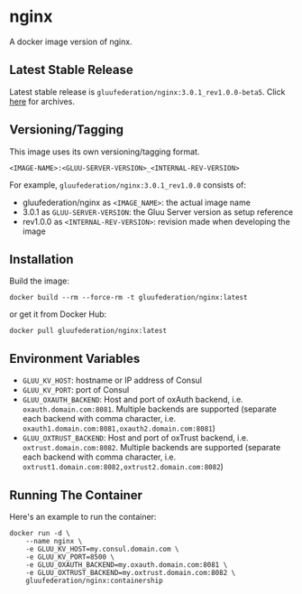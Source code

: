 # nginx

A docker image version of nginx.

## Latest Stable Release

Latest stable release is `gluufederation/nginx:3.0.1_rev1.0.0-beta5`. Click [here](./CHANGES.md) for archives.

## Versioning/Tagging

This image uses its own versioning/tagging format.

    <IMAGE-NAME>:<GLUU-SERVER-VERSION>_<INTERNAL-REV-VERSION>

For example, `gluufederation/nginx:3.0.1_rev1.0.0` consists of:

- gluufederation/nginx as `<IMAGE_NAME>`: the actual image name
- 3.0.1 as `GLUU-SERVER-VERSION`: the Gluu Server version as setup reference
- rev1.0.0 as `<INTERNAL-REV-VERSION>`: revision made when developing the image

## Installation

Build the image:

```
docker build --rm --force-rm -t gluufederation/nginx:latest
```

or get it from Docker Hub:

```
docker pull gluufederation/nginx:latest
```

## Environment Variables

- `GLUU_KV_HOST`: hostname or IP address of Consul
- `GLUU_KV_PORT`: port of Consul
- `GLUU_OXAUTH_BACKEND`: Host and port of oxAuth backend, i.e. `oxauth.domain.com:8081`. Multiple backends are supported (separate each backend with comma character, i.e. `oxauth1.domain.com:8081,oxauth2.domain.com:8081`)
- `GLUU_OXTRUST_BACKEND`: Host and port of oxTrust backend, i.e. `oxtrust.domain.com:8082`. Multiple backends are supported (separate each backend with comma character, i.e. `oxtrust1.domain.com:8082,oxtrust2.domain.com:8082`)

## Running The Container

Here's an example to run the container:

```
docker run -d \
    --name nginx \
    -e GLUU_KV_HOST=my.consul.domain.com \
    -e GLUU_KV_PORT=8500 \
    -e GLUU_OXAUTH_BACKEND=my.oxauth.domain.com:8081 \
    -e GLUU_OXTRUST_BACKEND=my.oxtrust.domain.com:8082 \
    gluufederation/nginx:containership
```
